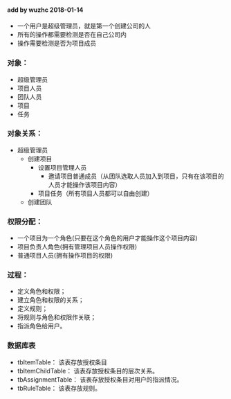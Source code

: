 #### add by wuzhc 2018-01-14

- 一个用户是超级管理员，就是第一个创建公司的人
- 所有的操作都需要检测是否在自己公司内
- 操作需要检测是否为项目成员

### 对象：
- 超级管理员
- 项目人员
- 团队人员
- 项目
- 任务

### 对象关系：
- 超级管理员
    - 创建项目
        - 设置项目管理人员
            - 邀请项目普通成员（从团队选取人员加入到项目，只有在该项目的人员才能操作该项目内容）
        - 项目任务（所有项目人员都可以自由创建）
    - 创建团队

### 权限分配：
- 一个项目为一个角色(只要在这个角色的用户才能操作这个项目内容)
- 项目负责人角色(拥有管理项目人员操作权限)
- 普通项目人员(拥有操作项目的权限)


### 过程：
- 定义角色和权限；
- 建立角色和权限的关系；
- 定义规则；
- 将规则与角色和权限作关联；
- 指派角色给用户。

### 数据库表
- tbItemTable： 该表存放授权条目
- tbItemChildTable： 该表存放授权条目的层次关系。
- tbAssignmentTable： 该表存放授权条目对用户的指派情况。
- tbRuleTable： 该表存放规则。